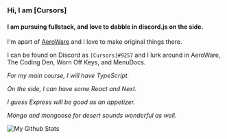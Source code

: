 ### Hi, I am \[Cursors\]

#### I am pursuing fullstack, and love to dabble in discord.js on the side.

I'm apart of [AeroWare](https://github.com/aero-ware/) and I love to make original things there.

I can be found on Discord as `[Cursors]#9257` and I lurk around in AeroWare, The Coding Den, Worn Off Keys, and MenuDocs.

*For my main course, I will have TypeScript.*

*On the side, I can have some React and Next.*

*I guess Express will be good as an appetizer.*

*Mongo and mongoose for desert sounds wonderful as well.*

![My Github Stats](https://github-readme-stats.vercel.app/api?username=cursorsdottsx)
